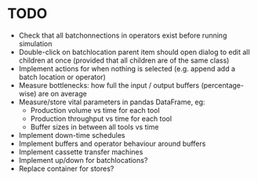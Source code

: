 TODO
====

- Check that all batchonnections in operators exist before running simulation
- Double-click on batchlocation parent item should open dialog to edit all children at once
	(provided that all children are of the same class)
- Implement actions for when nothing is selected (e.g. append add a batch location or operator)
- Measure bottlenecks: how full the input / output buffers (percentage-wise) are on average
- Measure/store vital parameters in pandas DataFrame, eg:
  - Production volume vs time for each tool
  - Production throughput vs time for each tool
  - Buffer sizes in between all tools vs time
- Implement down-time schedules
- Implement buffers and operator behaviour around buffers
- Implement cassette transfer machines
- Implement up/down for batchlocations?
- Replace container for stores?
